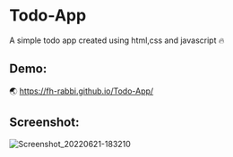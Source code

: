 # Todo-App
A simple todo app created using html,css and javascript 🔥
## Demo:

🌏 https://fh-rabbi.github.io/Todo-App/

## Screenshot:
![Screenshot_20220621-183210](https://user-images.githubusercontent.com/71178740/174801991-77464849-a4ff-4448-9b4a-8d259a46b7bd.png)
